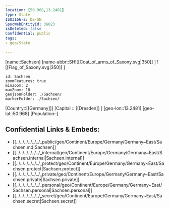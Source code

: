 ```yaml
---
location: [50.968,13.2481]
type: State
ISO3166-2: DE-SN
SpocWebEntityId: 36023
isDeleted: false
Confidential: public
tags:
- geo/State

---
```

[name::Sachsen]
[name-abbr::SH![[Coat_of_arms_of_Saxony.svg|350]] ]
![[Flag_of_Saxony.svg|350]] ]

```leaflet
id: Sachsen
zoomFeatures: true 
minZoom: 2 
maxZoom: 18
geojsonFolder: ./Sachsen/
markerFolder: ./Sachsen/
```

[Country::[[Germany]]]
[Capital :: [[Dresden]] ]
[geo-lon::13.2481]
[geo-lat::50.968]
[Population::]



## Confidential Links & Embeds: 
- [[../../../../../../_public/geo/Continent/Europe/Germany/Germany~East/Sachsen.md|Sachsen]] 
- [[../../../../../../_internal/geo/Continent/Europe/Germany/Germany~East/Sachsen.internal|Sachsen.internal]] 
- [[../../../../../../_protect/geo/Continent/Europe/Germany/Germany~East/Sachsen.protect|Sachsen.protect]] 
- [[../../../../../../_private/geo/Continent/Europe/Germany/Germany~East/Sachsen.private|Sachsen.private]] 
- [[../../../../../../_personal/geo/Continent/Europe/Germany/Germany~East/Sachsen.personal|Sachsen.personal]] 
- [[../../../../../../_secret/geo/Continent/Europe/Germany/Germany~East/Sachsen.secret|Sachsen.secret]] 

